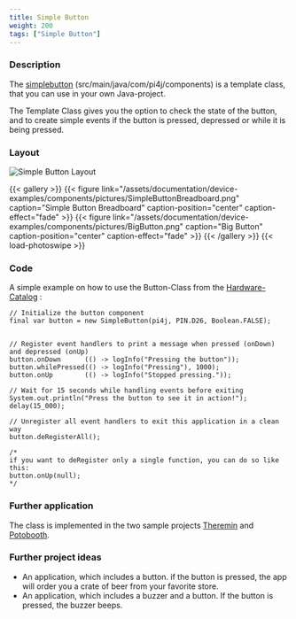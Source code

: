 ```yaml
---
title: Simple Button
weight: 200
tags: ["Simple Button"]
---
```

### Description
The [simplebutton](https://github.com/Pi4J/pi4j-example-components/tree/main/src/main/java/com/pi4j/components) (src/main/java/com/pi4j/components) is a template class, that you can use in your own Java-project.

The Template Class gives you the option to check the state of the button, and to create simple events if the button is pressed, depressed or while it is being pressed.

### Layout
![Simple Button Layout](/assets/documentation/device-examples/components/Layout-SimpleButton.png)

{{< gallery >}}
{{< figure link="/assets/documentation/device-examples/components/pictures/SimpleButtonBreadboard.png" caption="Simple Button Breadboard" caption-position="center" caption-effect="fade" >}}
{{< figure link="/assets/documentation/device-examples/components/pictures/BigButton.png" caption="Big Button" caption-position="center" caption-effect="fade" >}}
{{< /gallery >}}
{{< load-photoswipe >}}

### Code
A simple example on how to use the Button-Class from the [Hardware-Catalog](https://github.com/Pi4J/pi4j-example-components) :
```
// Initialize the button component
final var button = new SimpleButton(pi4j, PIN.D26, Boolean.FALSE);


// Register event handlers to print a message when pressed (onDown) and depressed (onUp)
button.onDown      (() -> logInfo("Pressing the button"));
button.whilePressed(() -> logInfo("Pressing"), 1000);
button.onUp        (() -> logInfo("Stopped pressing."));

// Wait for 15 seconds while handling events before exiting
System.out.println("Press the button to see it in action!");
delay(15_000);

// Unregister all event handlers to exit this application in a clean way
button.deRegisterAll();

/*
if you want to deRegister only a single function, you can do so like this:
button.onUp(null);
*/
```

### Further application
The class is implemented in the two sample projects [Theremin](https://github.com/DieterHolz/RaspPiTheremin) and [Potobooth](https://github.com/DieterHolz/PhotoBooth).

### Further project ideas
- An application, which includes a button. if the button is pressed, the app will order you a crate of beer from your favorite store.
- An application, which includes a buzzer and a button. If the button is pressed, the buzzer beeps.